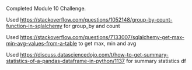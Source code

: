 Completed Module 10 Challenge. 

Used https://stackoverflow.com/questions/1052148/group-by-count-function-in-sqlalchemy for group_by and count

Used https://stackoverflow.com/questions/7133007/sqlalchemy-get-max-min-avg-values-from-a-table to get max, min and avg

Used https://discuss.datasciencedojo.com/t/how-to-get-summary-statistics-of-a-pandas-dataframe-in-python/1137 for summary statistics df
